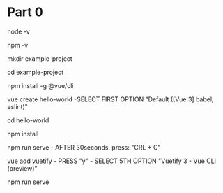 # Part 0

node -v

npm -v

mkdir example-project

cd example-project

npm install -g @vue/cli

vue create hello-world
    -SELECT FIRST OPTION "Default ([Vue 3] babel, eslint)"

cd hello-world

npm install

npm run serve
    - AFTER 30seconds, press: "CRL + C"

vue add vuetify
    - PRESS "y"
    - SELECT 5TH OPTION "Vuetify 3 - Vue CLI (preview)"

npm run serve
